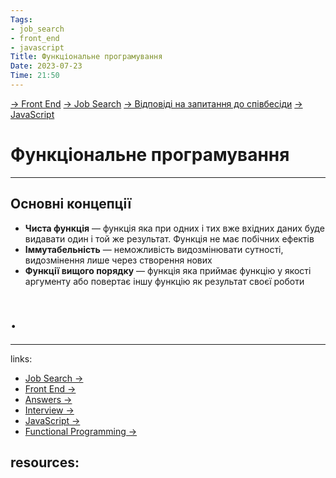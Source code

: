 ```yaml
---
Tags:
- job_search
- front_end
- javascript
Title: Функціональне програмування
Date: 2023-07-23
Time: 21:50
---
```

[→ Front End](../../../../%E2%86%92%20Front%20End.md) [→ Job Search](../../../%E2%86%92%20Job%20Search.md) [→ Відповіді на запитання до співбесіди](../../%E2%86%92%20%D0%92%D1%96%D0%B4%D0%BF%D0%BE%D0%B2%D1%96%D0%B4%D1%96%20%D0%BD%D0%B0%20%D0%B7%D0%B0%D0%BF%D0%B8%D1%82%D0%B0%D0%BD%D0%BD%D1%8F%20%D0%B4%D0%BE%20%D1%81%D0%BF%D1%96%D0%B2%D0%B1%D0%B5%D1%81%D1%96%D0%B4%D0%B8.md) [→ JavaScript](%E2%86%92%20JavaScript.md)

# Функціональне програмування
---
## Основні концепції
- **Чиста функція** — функція яка при одних і тих вже вхідних даних буде видавати один і той же результат. Функція не має побічних ефектів
- **Іммутабельність** — неможливість видозмінювати сутності, видозмінення лише через створення нових
- **Функції вищого порядку** — функція яка приймає функцію у якості аргументу або повертає іншу функцію як результат своєї роботи


# .
---
links:
- [Job Search →](../../../../../links%20%E2%86%92/Job%20Search%20%E2%86%92.md)
- [Front End →](../../../../../links%20%E2%86%92/Front%20End%20%E2%86%92.md)
- [Answers →](../../../../../links%20%E2%86%92/Answers%20%E2%86%92.md)
- [Interview →](../../../../../links%20%E2%86%92/Interview%20%E2%86%92.md)
- [JavaScript →](../../../../../links%20%E2%86%92/JavaScript%20%E2%86%92.md)
- [Functional Programming →](../../../../../links%20%E2%86%92/Functional%20Programming%20%E2%86%92.md)

resources:
- 
